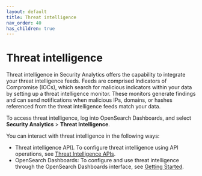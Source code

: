 ```yaml
---
layout: default
title: Threat intelligence
nav_order: 40
has_children: true
---
```


# Threat intelligence

Threat intelligence in Security Analytics offers the capability to integrate your threat intelligence feeds. Feeds are comprised Indicators of Compromise (IOCs), which search for malicious indicators within your data by setting up a threat intelligence monitor. These monitors generate findings and can send notifications when malicious IPs, domains, or hashes referenced from the threat intelligence feeds match your data.

To access threat intelligence, log into OpenSearch Dashboards, and select **Security Analytics** > **Threat Intelligence**.

You can interact with threat intelligence in the following ways:

- Threat intelligence API]. To configure threat intelligence using API operations, see [Threat Intelligence APIs]({{site.url}}{{site.baseurl}}/security-analytics/threat-intelligence/api/threat-intel-api/).
- OpenSearch Dashboards: To configure and use threat intelligence through the OpenSearch Dashboards interface, see [Getting Started]({{site.url}}{{site.baseurl}}/security-analytics/threat-intelligence/getting-started/).